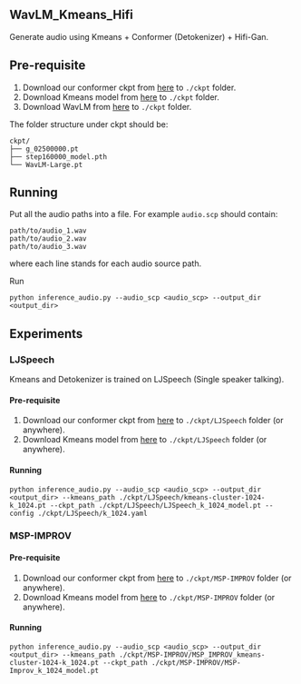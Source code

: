## WavLM_Kmeans_Hifi

Generate audio using Kmeans + Conformer (Detokenizer) + Hifi-Gan.

## Pre-requisite

1. Download our conformer ckpt from [here](https://drive.google.com/file/d/1a3LbfVxURgcy7oM3K-IZzQ_Gz6-W_msL/view?usp=sharing) to `./ckpt` folder.
2. Download Kmeans model from [here](https://drive.google.com/file/d/1ckxOx5MVxuHB_6qeEJo1Ae_c-8wZEgY5/view?usp=sharing) to `./ckpt` folder.
3. Download WavLM from [here](https://drive.google.com/file/d/12-cB34qCTvByWT-QtOcZaqwwO21FLSqU/view) to `./ckpt` folder.

The folder structure under ckpt should be:
```
ckpt/
├── g_02500000.pt
├── step160000_model.pth
└── WavLM-Large.pt
```

## Running

Put all the audio paths into a file. For example `audio.scp` should contain:
```
path/to/audio_1.wav
path/to/audio_2.wav
path/to/audio_3.wav
```
where each line stands for each audio source path.

Run

```shell
python inference_audio.py --audio_scp <audio_scp> --output_dir <output_dir> 
```


## Experiments

### LJSpeech

Kmeans and Detokenizer is trained on LJSpeech (Single speaker talking).

#### Pre-requisite

1. Download our conformer ckpt from [here](https://drive.google.com/file/d/1FRS-iKEbtwnRy9Ihyc1VGoM-j7JAFXdP/view?usp=sharing) to `./ckpt/LJSpeech` folder (or anywhere).
2. Download Kmeans model from [here](https://drive.google.com/file/d/1laO1yI35VTqxmfgv2opWqj2FMiJlwL3L/view?usp=sharing) to `./ckpt/LJSpeech` folder (or anywhere).

#### Running

```shell
python inference_audio.py --audio_scp <audio_scp> --output_dir <output_dir> --kmeans_path ./ckpt/LJSpeech/kmeans-cluster-1024-k_1024.pt --ckpt_path ./ckpt/LJSpeech/LJSpeech_k_1024_model.pt --config ./ckpt/LJSpeech/k_1024.yaml
```


### MSP-IMPROV

#### Pre-requisite

1. Download our conformer ckpt from [here](https://drive.google.com/file/d/1G_sD2-UkvzezsqGHLzc-H6Kirx489iR_/view?usp=sharing) to `./ckpt/MSP-IMPROV` folder (or anywhere).
2. Download Kmeans model from [here](https://drive.google.com/file/d/1UYdbNz0aquUsQWqLERbRxylz3C7XVODU/view?usp=sharing) to `./ckpt/MSP-IMPROV` folder (or anywhere).

#### Running

```shell
python inference_audio.py --audio_scp <audio_scp> --output_dir <output_dir> --kmeans_path ./ckpt/MSP-IMPROV/MSP_IMPROV_kmeans-cluster-1024-k_1024.pt --ckpt_path ./ckpt/MSP-IMPROV/MSP-Improv_k_1024_model.pt
```
